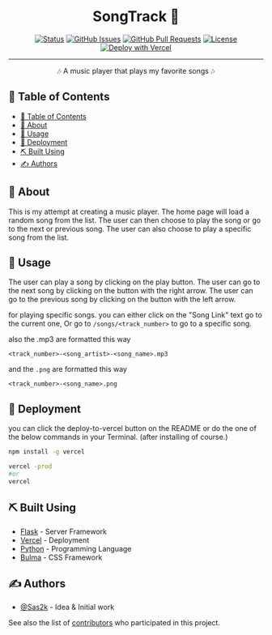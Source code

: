 <h1 align="center">SongTrack 💽</h1>

<div align="center">

[![Status](https://img.shields.io/badge/status-active-success.svg)]()
[![GitHub Issues](https://img.shields.io/github/issues/Sas2k/SongTrack.svg)](https://github.com/Sas2k/SongTrack/issues)
[![GitHub Pull Requests](https://img.shields.io/github/issues-pr/Sas2k/SongTrack.svg)](https://github.com/Sas2k/SongTrack/pulls)
[![License](https://img.shields.io/badge/license-MIT-blue.svg)](/LICENSE)
[![Deploy with Vercel](https://vercel.com/button)](https://vercel.com/new/clone?repository-url=https%3A%2F%2Fgithub.com%2Fsas2k%2Fsongtrack%2)

</div>

---

<p align="center"> 🎶 A music player that plays my favorite songs 🎶
    <br> 
</p>

## 📝 Table of Contents

- [📝 Table of Contents](#-table-of-contents)
- [🧐 About ](#-about-)
- [🎈 Usage ](#-usage-)
- [🚀 Deployment ](#-deployment-)
- [⛏️ Built Using ](#️-built-using-)
- [✍️ Authors ](#️-authors-)

## 🧐 About <a name = "about"></a>

This is my attempt at creating a music player. The home page will load a random song from the list. The user can then choose to play the song or go to the next or previous song. The user can also choose to play a specific song from the list.

## 🎈 Usage <a name="usage"></a>

The user can play a song by clicking on the play button. The user can go to the next song by clicking on the button with the right arrow. The user can go to the previous song by clicking on the button with the left arrow.

for playing specific songs. you can either click on the "Song Link" text go to the current one, Or go to `/songs/<track_number>` to go to a specific song.

also the .mp3 are formatted this way

`<track_number>-<song_artist>-<song_name>.mp3`

and the `.png` are formatted this way

`<track_number>-<song_name>.png`
 
## 🚀 Deployment <a name = "deployment"></a>

you can click the deploy-to-vercel button on the README or
do the one of the below commands in your Terminal. (after installing of course.)

```bash
npm install -g vercel
```

```bash
vercel -prod
#or
vercel
```

## ⛏️ Built Using <a name = "built_using"></a>

- [Flask](https://flask.palletsprojects.com/en/) - Server Framework
- [Vercel](https://vercel.com/) - Deployment
- [Python](https://www.python.org/) - Programming Language
- [Bulma](https://bulma.io/) - CSS Framework

## ✍️ Authors <a name = "authors"></a>

- [@Sas2k](https://github.com/Sas2k) - Idea & Initial work

See also the list of [contributors](https://github.com/Sas2k/SongTrack) who participated in this project.
